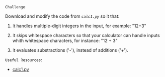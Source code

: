 `Challenge`

Download and modify the code from _`calc1.py`_ so it that:

1. It handles multiple-digit integers in the input, for example: "12+3"

2. It skips whitespace characters so that your calculator can handle
inputs whith whitespace characters, for instance: "12 + 3"

3. It evaluates substractions ('-'), instead of additions ('+').

`Useful Resources`:

- [calc1.py](https://github.com/rspivak/lsbasi/blob/master/part1/calc1.py)
